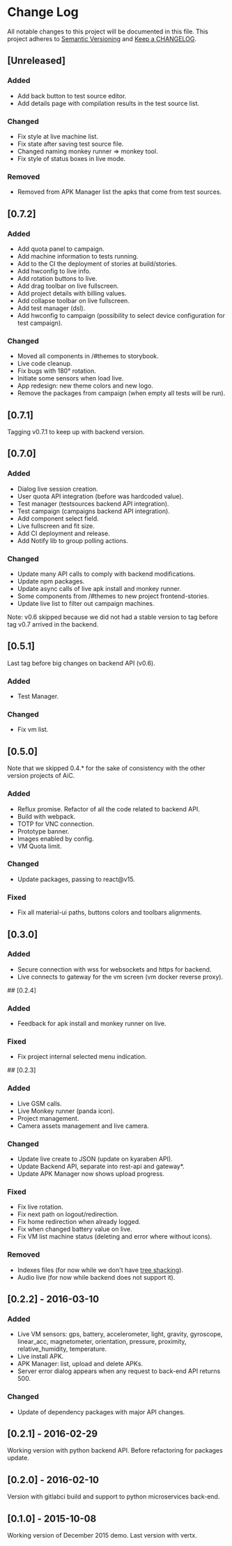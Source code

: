 # Change Log
All notable changes to this project will be documented in this file.
This project adheres to [Semantic Versioning](http://semver.org/) and [Keep a CHANGELOG](http://keepachangelog.com/).

## [Unreleased]

### Added
- Add back button to test source editor.
- Add details page with compilation results in the test source list.

### Changed
- Fix style at live machine list.
- Fix state after saving test source file.
- Changed naming monkey runner => monkey tool.
- Fix style of status boxes in live mode.

### Removed
- Removed from APK Manager list the apks that come from test sources.

## [0.7.2]

### Added
- Add quota panel to campaign.
- Add machine information to tests running.
- Add to the CI the deployment of stories at build/stories.
- Add hwconfig to live info.
- Add rotation buttons to live.
- Add drag toolbar on live fullscreen.
- Add project details with billing values.
- Add collapse toolbar on live fullscreen.
- Add test manager (dsl).
- Add hwconfig to campaign (possibility to select device configuration for test campaign).

### Changed
- Moved all components in /#themes to storybook.
- Live code cleanup.
- Fix bugs with 180° rotation.
- Initiate some sensors when load live.
- App redesign: new theme colors and new logo.
- Remove the packages from campaign (when empty all tests will be run).

## [0.7.1]

Tagging v0.7.1 to keep up with backend version.

## [0.7.0]

### Added
- Dialog live session creation.
- User quota API integration (before was hardcoded value).
- Test manager (testsources backend API integration).
- Test campaign (campaigns backend API integration).
- Add component select field.
- Live fullscreen and fit size.
- Add CI deployment and release.
- Add Notify lib to group polling actions.

### Changed
- Update many API calls to comply with backend modifications.
- Update npm packages.
- Update async calls of live apk install and monkey runner.
- Some components from /#themes to new project frontend-stories.
- Update live list to filter out campaign machines.

Note: v0.6 skipped because we did not had a stable version to tag
before tag v0.7 arrived in the backend.

## [0.5.1]

Last tag before big changes on backend API (v0.6).

### Added
- Test Manager.

### Changed
- Fix vm list.

## [0.5.0]

Note that we skipped 0.4.* for the sake of consistency with the other
version projects of AiC.

### Added
- Reflux promise. Refactor of all the code related to backend API.
- Build with webpack.
- TOTP for VNC connection.
- Prototype banner.
- Images enabled by config.
- VM Quota limit.

### Changed
- Update packages, passing to react@v15.

### Fixed
- Fix all material-ui paths, buttons colors and toolbars alignments.

## [0.3.0]

### Added
- Secure connection with wss for websockets and https for backend.
- Live connects to gateway for the vm screen (vm docker reverse proxy).

## [0.2.4]

### Added
- Feedback for apk install and monkey runner on live.

### Fixed
- Fix project internal selected menu indication.

## [0.2.3]

### Added
- Live GSM calls.
- Live Monkey runner (panda icon).
- Project management.
- Camera assets management and live camera.

### Changed
- Update live create to JSON (update on kyaraben API).
- Update Backend API, separate into rest-api and gateway*.
- Update APK Manager now shows upload progress.

### Fixed
- Fix live rotation.
- Fix next path on logout/redirection.
- Fix home redirection when already logged.
- Fix when changed battery value on live.
- Fix VM list machine status (deleting and error where without icons).

### Removed
- Indexes files (for now while we don't have [tree shacking](http://www.2ality.com/2015/12/webpack-tree-shaking.html)).
- Audio live (for now while backend does not support it).

## [0.2.2] - 2016-03-10

### Added
- Live VM sensors: gps, battery, accelerometer, light, gravity, gyroscope, linear_acc, magnetometer, orientation, pressure, proximity, relative_humidity, temperature.
- Live install APK.
- APK Manager: list, upload and delete APKs.
- Server error dialog appears when any request to back-end API returns 500.

### Changed
- Update of dependency packages with major API changes.

## [0.2.1] - 2016-02-29

Working version with python backend API. Before refactoring for packages update.

## [0.2.0] - 2016-02-10

Version with gitlabci build and support to python microservices back-end.

## [0.1.0] - 2015-10-08

Working version of December 2015 demo. Last version with vertx.